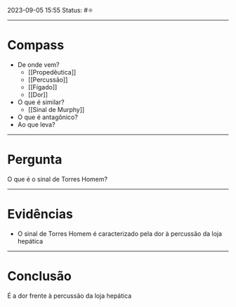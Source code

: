 2023-09-05 15:55
Status: #⚛ 

---
# Compass
- De onde vem?
	- [[Propedêutica]]
	- [[Percussão]]
	- [[Fígado]]
	- [[Dor]]
- O que é similar?
	- [[Sinal de Murphy]]
- O que é antagônico?
- Ao que leva?

----
# Pergunta
O que é o sinal de Torres Homem?

---- 
# Evidências
- O sinal de Torres Homem é caracterizado pela dor à percussão da loja hepática
----  
# Conclusão
É a dor frente à percussão da loja hepática
